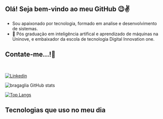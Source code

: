 ## Olá! Seja bem-vindo ao meu GitHub 😉✌️
- Sou apaixonado por tecnologia, formado em analise e desenvolvimento de sistemas.
- 🌱 Pós graduação em inteligência artifical e aprendizado de máquinas na Uninove, e embaixador da escola de tecnologia Digital Innovation one.

## Contate-me...!🤝
</div><br/>

[![Linkedin](https://img.shields.io/badge/LinkedIn-0077B5?style=for-the-badge&logo=linkedin&logoColor=white)](https://www.linkedin.com/in/rone-bragaglia-a6aa60157/)

![bragaglia GitHub stats](https://github-readme-stats.vercel.app/api?username=Ronbragaglia&show_icons=true&theme=dracula)

[![Top Langs](https://github-readme-stats.vercel.app/api/top-langs/?username=Ronbragaglia)](https://github.com/Ronbragaglia/github-readme-stats)

## Tecnologias que uso no meu dia
</div><br/>

 </div><br/>


